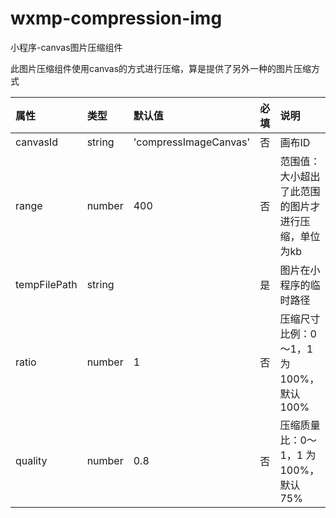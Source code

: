 # wxmp-compression-img
小程序-canvas图片压缩组件

此图片压缩组件使用canvas的方式进行压缩，算是提供了另外一种的图片压缩方式


| 属性  | 类型  | 默认值  | 必填  | 说明  |
|:----------|:----------|:----------|:----------|:----------|
| canvasId    | string    | 'compressImageCanvas'    | 否    | 画布ID    |
| range    | number    | 400    | 否    | 范围值：大小超出了此范围的图片才进行压缩，单位为kb    |
| tempFilePath    | string    |     | 是    | 图片在小程序的临时路径    |
| ratio    | number    |  1   | 否    |  压缩尺寸比例：0～1，1 为 100%，默认100%  |
| quality    | number    |  0.8   | 否    |  压缩质量比：0～1，1 为 100%，默认75%  |


